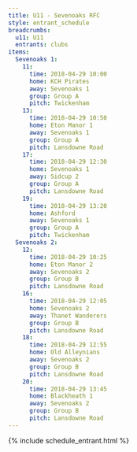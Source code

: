 ```yaml
---
title: U11 - Sevenoaks RFC
style: entrant_schedule
breadcrumbs:
  u11: U11
  entrants: clubs
items:
  Sevenoaks 1:
    11:
      time: 2018-04-29 10:00
      home: KCH Pirates
      away: Sevenoaks 1
      group: Group A
      pitch: Twickenham
    13:
      time: 2018-04-29 10:50
      home: Eton Manor 1
      away: Sevenoaks 1
      group: Group A
      pitch: Lansdowne Road
    17:
      time: 2018-04-29 12:30
      home: Sevenoaks 1
      away: Sidcup 2
      group: Group A
      pitch: Lansdowne Road
    19:
      time: 2018-04-29 13:20
      home: Ashford
      away: Sevenoaks 1
      group: Group A
      pitch: Twickenham
  Sevenoaks 2:
    12:
      time: 2018-04-29 10:25
      home: Eton Manor 2
      away: Sevenoaks 2
      group: Group B
      pitch: Lansdowne Road
    16:
      time: 2018-04-29 12:05
      home: Sevenoaks 2
      away: Thanet Wanderers
      group: Group B
      pitch: Lansdowne Road
    18:
      time: 2018-04-29 12:55
      home: Old Alleynians
      away: Sevenoaks 2
      group: Group B
      pitch: Lansdowne Road
    20:
      time: 2018-04-29 13:45
      home: Blackheath 1
      away: Sevenoaks 2
      group: Group B
      pitch: Lansdowne Road
---
```


{% include schedule_entrant.html %}
